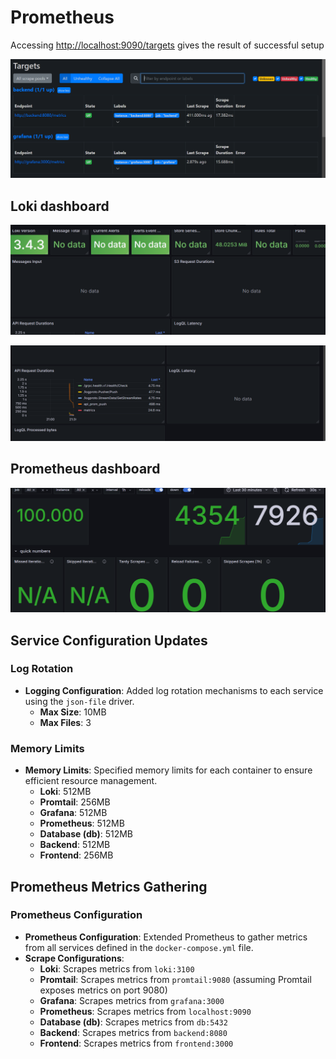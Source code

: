 # Prometheus

Accessing <http://localhost:9090/targets> gives the result of successful setup

![alt text](image-3.png)

## Loki dashboard

![alt text](image-5.png)

![alt text](image-4.png)

## Prometheus dashboard

![alt text](image-6.png)

## Service Configuration Updates

### Log Rotation

- **Logging Configuration**: Added log rotation mechanisms to each service using the `json-file` driver.
  - **Max Size**: 10MB
  - **Max Files**: 3

### Memory Limits

- **Memory Limits**: Specified memory limits for each container to ensure efficient resource management.
  - **Loki**: 512MB
  - **Promtail**: 256MB
  - **Grafana**: 512MB
  - **Prometheus**: 512MB
  - **Database (db)**: 512MB
  - **Backend**: 512MB
  - **Frontend**: 256MB

## Prometheus Metrics Gathering

### Prometheus Configuration

- **Prometheus Configuration**: Extended Prometheus to gather metrics from all services defined in the `docker-compose.yml` file.
- **Scrape Configurations**:
  - **Loki**: Scrapes metrics from `loki:3100`
  - **Promtail**: Scrapes metrics from `promtail:9080` (assuming Promtail exposes metrics on port 9080)
  - **Grafana**: Scrapes metrics from `grafana:3000`
  - **Prometheus**: Scrapes metrics from `localhost:9090`
  - **Database (db)**: Scrapes metrics from `db:5432`
  - **Backend**: Scrapes metrics from `backend:8080`
  - **Frontend**: Scrapes metrics from `frontend:3000`
